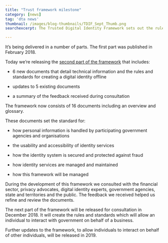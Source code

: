 ```yaml
---
title: "Trust framework milestone"
category: [news]
tag: 'dta news'
thumbnail: /images/blog-thumbnails/TDIF_Sept_Thumb.png
searchexcerpt: The Trusted Digital Identity Framework sets out the rules and standards that will build a nationally consistent approach to digital identity in Australia

---
```

<p>It’s being delivered in a number of parts. The first part was published in February 2018.</p>

<p>Today we’re releasing the <a href="/what-we-do/policies-and-programs/identity/join-the-identity-federation/accreditation-and-onboarding/trusted-digital-identity-framework/">second part of the framework</a> that includes:</p>

<ul>
	<li dir="ltr">
	<p dir="ltr">6 new documents that detail technical information and the rules and standards for creating a digital identity offline</p>
	</li>
	<li dir="ltr">
	<p dir="ltr">updates to 5 existing documents</p>
	</li>
	<li dir="ltr">
	<p dir="ltr">a summary of the feedback received during consultation</p>
	</li>
</ul>

<p dir="ltr">The framework now consists of 16 documents including an overview and glossary.</p>

<p>These documents set the standard for:</p>

<ul>
	<li dir="ltr">
	<p dir="ltr">how personal information is handled by participating government agencies and organisations</p>
	</li>
	<li dir="ltr">
	<p dir="ltr">the usability and accessibility of identity services</p>
	</li>
	<li dir="ltr">
	<p dir="ltr">how the identity system is secured and protected against fraud</p>
	</li>
	<li dir="ltr">
	<p dir="ltr">how identity services are managed and maintained</p>
	</li>
	<li dir="ltr">
	<p dir="ltr">how this framework will be managed</p>
	</li>
</ul>

<p dir="ltr">During the development of this framework we consulted with the financial sector, privacy advocates, digital identity experts, government agencies, state and territories and the public. The feedback we received helped us refine and review the documents.</p>

<p dir="ltr">The next part of the framework will be released for consultation in December 2018. It will create the rules and standards which will allow an individual to interact with government on behalf of a business.</p>

<p dir="ltr">Further updates to the framework, to allow individuals to interact on behalf of other individuals, will be released in 2019.</p>
